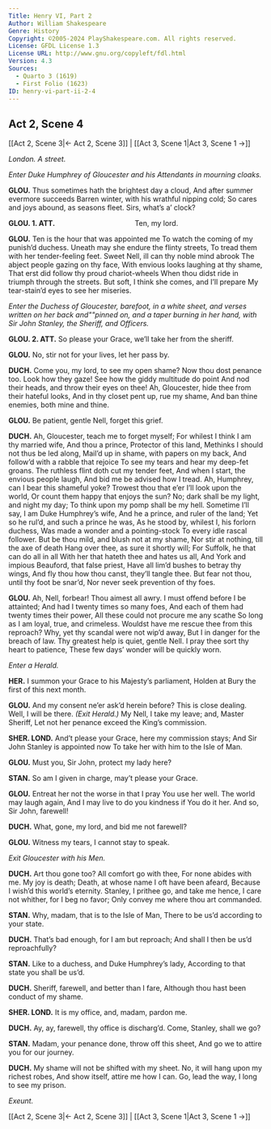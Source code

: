 ```yaml
---
Title: Henry VI, Part 2
Author: William Shakespeare
Genre: History
Copyright: ©2005-2024 PlayShakespeare.com. All rights reserved.
License: GFDL License 1.3
License URL: http://www.gnu.org/copyleft/fdl.html
Version: 4.3
Sources:
  - Quarto 3 (1619)
  - First Folio (1623)
ID: henry-vi-part-ii-2-4
---
```


## Act 2, Scene 4
[[Act 2, Scene 3|← Act 2, Scene 3]] | [[Act 3, Scene 1|Act 3, Scene 1 →]]

*London. A street.*

*Enter Duke Humphrey of Gloucester and his Attendants in mourning cloaks.*

**GLOU.**
Thus sometimes hath the brightest day a cloud,
And after summer evermore succeeds
Barren winter, with his wrathful nipping cold;
So cares and joys abound, as seasons fleet.
Sirs, what’s a’ clock?

**GLOU. 1. ATT.**
           Ten, my lord.

**GLOU.**
Ten is the hour that was appointed me
To watch the coming of my punish’d duchess.
Uneath may she endure the flinty streets,
To tread them with her tender-feeling feet.
Sweet Nell, ill can thy noble mind abrook
The abject people gazing on thy face,
With envious looks laughing at thy shame,
That erst did follow thy proud chariot-wheels
When thou didst ride in triumph through the streets.
But soft, I think she comes, and I’ll prepare
My tear-stain’d eyes to see her miseries.

*Enter the Duchess of Gloucester, barefoot, in a white sheet, and verses written on her back and""pinned on, and a taper burning in her hand, with Sir John Stanley, the Sheriff, and Officers.*

**GLOU. 2. ATT.**
So please your Grace, we’ll take her from the sheriff.

**GLOU.**
No, stir not for your lives, let her pass by.

**DUCH.**
Come you, my lord, to see my open shame?
Now thou dost penance too. Look how they gaze!
See how the giddy multitude do point
And nod their heads, and throw their eyes on thee!
Ah, Gloucester, hide thee from their hateful looks,
And in thy closet pent up, rue my shame,
And ban thine enemies, both mine and thine.

**GLOU.**
Be patient, gentle Nell, forget this grief.

**DUCH.**
Ah, Gloucester, teach me to forget myself;
For whilest I think I am thy married wife,
And thou a prince, Protector of this land,
Methinks I should not thus be led along,
Mail’d up in shame, with papers on my back,
And follow’d with a rabble that rejoice
To see my tears and hear my deep-fet groans.
The ruthless flint doth cut my tender feet,
And when I start, the envious people laugh,
And bid me be advised how I tread.
Ah, Humphrey, can I bear this shameful yoke?
Trowest thou that e’er I’ll look upon the world,
Or count them happy that enjoys the sun?
No; dark shall be my light, and night my day;
To think upon my pomp shall be my hell.
Sometime I’ll say, I am Duke Humphrey’s wife,
And he a prince, and ruler of the land;
Yet so he rul’d, and such a prince he was,
As he stood by, whilest I, his forlorn duchess,
Was made a wonder and a pointing-stock
To every idle rascal follower.
But be thou mild, and blush not at my shame,
Nor stir at nothing, till the axe of death
Hang over thee, as sure it shortly will;
For Suffolk, he that can do all in all
With her that hateth thee and hates us all,
And York and impious Beauford, that false priest,
Have all lim’d bushes to betray thy wings,
And fly thou how thou canst, they’ll tangle thee.
But fear not thou, until thy foot be snar’d,
Nor never seek prevention of thy foes.

**GLOU.**
Ah, Nell, forbear! Thou aimest all awry.
I must offend before I be attainted;
And had I twenty times so many foes,
And each of them had twenty times their power,
All these could not procure me any scathe
So long as I am loyal, true, and crimeless.
Wouldst have me rescue thee from this reproach?
Why, yet thy scandal were not wip’d away,
But I in danger for the breach of law.
Thy greatest help is quiet, gentle Nell.
I pray thee sort thy heart to patience,
These few days’ wonder will be quickly worn.

*Enter a Herald.*

**HER.**
I summon your Grace to his Majesty’s parliament,
Holden at Bury the first of this next month.

**GLOU.**
And my consent ne’er ask’d herein before?
This is close dealing. Well, I will be there.
*(Exit Herald.)*
My Nell, I take my leave; and, Master Sheriff,
Let not her penance exceed the King’s commission.

**SHER. LOND.**
And’t please your Grace, here my commission stays;
And Sir John Stanley is appointed now
To take her with him to the Isle of Man.

**GLOU.**
Must you, Sir John, protect my lady here?

**STAN.**
So am I given in charge, may’t please your Grace.

**GLOU.**
Entreat her not the worse in that I pray
You use her well. The world may laugh again,
And I may live to do you kindness if
You do it her. And so, Sir John, farewell!

**DUCH.**
What, gone, my lord, and bid me not farewell?

**GLOU.**
Witness my tears, I cannot stay to speak.

*Exit Gloucester with his Men.*

**DUCH.**
Art thou gone too? All comfort go with thee,
For none abides with me. My joy is death;
Death, at whose name I oft have been afeard,
Because I wish’d this world’s eternity.
Stanley, I prithee go, and take me hence,
I care not whither, for I beg no favor;
Only convey me where thou art commanded.

**STAN.**
Why, madam, that is to the Isle of Man,
There to be us’d according to your state.

**DUCH.**
That’s bad enough, for I am but reproach;
And shall I then be us’d reproachfully?

**STAN.**
Like to a duchess, and Duke Humphrey’s lady,
According to that state you shall be us’d.

**DUCH.**
Sheriff, farewell, and better than I fare,
Although thou hast been conduct of my shame.

**SHER. LOND.**
It is my office, and, madam, pardon me.

**DUCH.**
Ay, ay, farewell, thy office is discharg’d.
Come, Stanley, shall we go?

**STAN.**
Madam, your penance done, throw off this sheet,
And go we to attire you for our journey.

**DUCH.**
My shame will not be shifted with my sheet.
No, it will hang upon my richest robes,
And show itself, attire me how I can.
Go, lead the way, I long to see my prison.

*Exeunt.*

[[Act 2, Scene 3|← Act 2, Scene 3]] | [[Act 3, Scene 1|Act 3, Scene 1 →]]